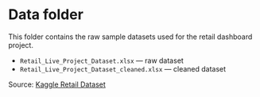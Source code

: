 # Data folder

This folder contains the raw sample datasets used for the retail dashboard project.

- `Retail_Live_Project_Dataset.xlsx` — raw dataset  
- `Retail_Live_Project_Dataset_cleaned.xlsx` — cleaned dataset  

Source: [Kaggle Retail Dataset](https://www.kaggle.com)  
